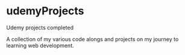 # udemyProjects
Udemy projects completed


A collection of my various code alongs and projects on my journey to learning web development.
